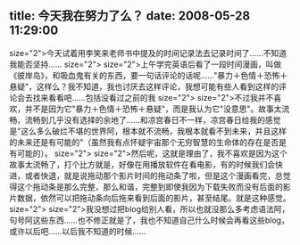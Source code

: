 title: 今天我在努力了么？
date: 2008-05-28 11:29:00
---

 size="2">今天试着用李笑来老师书中提及的时间记录法去记录时间了……不知道我能否坚持……  size="2">   size="2">上午学完英语后看了一段时间漫画，叫做《彼岸岛》，和吸血鬼有关的东西，要一句话评论的话呢……"暴力＋色情＋恐怖＋悬疑"，这样么？我不知道，我也讨厌去这样评论，我想可能有些人看到这样的评论会去找来看看吧……包括没看过之前的我  size="2">   size="2">不过我并不喜欢，并不是因为它"暴力＋色情＋恐怖＋悬疑"，而是我认为它"没意思"。故事太流畅，流畅到几乎没有选择的余地了……和凉宫春日不一样，凉宫春日给我的感觉是"这么多么破烂不堪的世界阿，根本就不流畅，我根本就看不到未来，并且这样的未来还是有可能的"（虽然我有点怀疑宇宙那个无穷智慧的生命体的存在是否是有可能的）。  size="2">   size="2">然后呢，这就是理由了，我不喜欢是因为这个故事太流畅了，打个比方就是，好像在用播放软件在看电影，有的时候我们会快进，或者快退，就是说拖动那个影片时间的拖动条了啦，但是这个漫画看完，总觉得这个拖动条是那么完整，那么和谐，完整到即使我因为下载失败而没有后面的影片数据，依然可以把拖动条向后拖来看到后面的影片，甚至结尾。就是这种感觉。  size="2">   size="2">我没想过把blog给别人看，所以也就没那么多考虑语法阿，句号阿这些东西……也不修正就是了，我也不知道自己什么时候会再看这些blog，或许以后吧……以后我不知道的时候……
